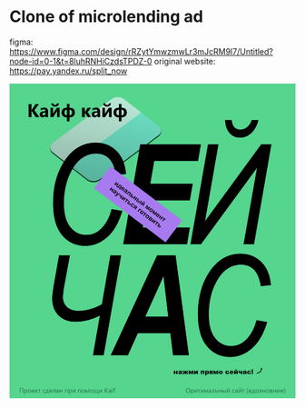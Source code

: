 # Clone of microlending ad

figma: https://www.figma.com/design/rRZytYmwzmwLr3mJcRM9l7/Untitled?node-id=0-1&t=8luhRNHiCzdsTPDZ-0
original website: https://pay.yandex.ru/split_now

![screenshot](./screenshot.png)
